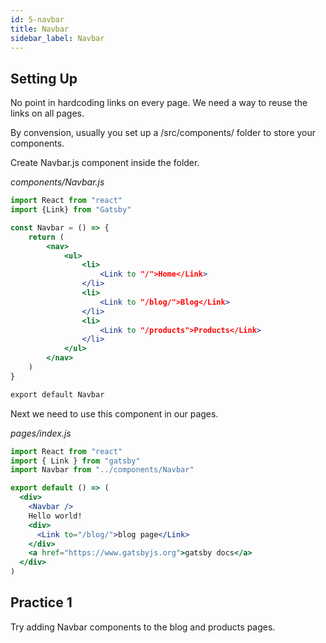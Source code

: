 ```yaml
---
id: 5-navbar
title: Navbar
sidebar_label: Navbar
---
```


## Setting Up

No point in hardcoding links on every page. We need a way to reuse the links on all pages.

By convension, usually you set up a /src/components/ folder to store your components.

Create Navbar.js component inside the folder.

_components/Navbar.js_

```jsx
import React from "react"
import {Link} from "Gatsby"

const Navbar = () => {
    return (
        <nav>
            <ul>
                <li>
                    <Link to "/">Home</Link>
                </li>
                <li>
                    <Link to "/blog/">Blog</Link>
                </li>
                <li>
                    <Link to "/products">Products</Link>
                </li>
            </ul>
        </nav>
    )
}

export default Navbar
```

Next we need to use this component in our pages.

_pages/index.js_

```jsx
import React from "react"
import { Link } from "gatsby"
import Navbar from "../components/Navbar"

export default () => (
  <div>
    <Navbar />
    Hello world!
    <div>
      <Link to="/blog/">blog page</Link>
    </div>
    <a href="https://www.gatsbyjs.org">gatsby docs</a>
  </div>
)
```

## Practice 1

Try adding Navbar components to the blog and products pages.
